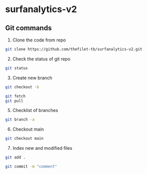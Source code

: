 # surfanalytics-v2

## Git commands

1. Clone the code from repo

```bash
git clone https://github.com/thefilet-tb/surfanalytics-v2.git
```

2. Check the status of git repo

```bash
git status
```

3. Create new branch

```bash
git checkout -b
```

```bash
git fetch
git pull
```

5. Checklist of branches

```bash
git branch -a
```

6. Checkout main

```bash
git checkout main
```

7. Index new and modified files
    
```bash
git add .
```  

```bash
git commit -m "comment"
```